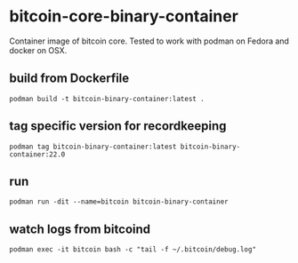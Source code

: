 # bitcoin-core-binary-container
Container image of bitcoin core. Tested to work with podman on Fedora and docker on OSX.

## build from Dockerfile
`podman build -t bitcoin-binary-container:latest .`

## tag specific version for recordkeeping
`podman tag bitcoin-binary-container:latest bitcoin-binary-container:22.0`

## run
`podman run -dit --name=bitcoin bitcoin-binary-container`

## watch logs from bitcoind
`podman exec -it bitcoin bash -c "tail -f ~/.bitcoin/debug.log"`
